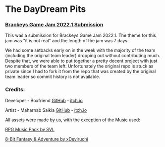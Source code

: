 # The DayDream Pits
### [Brackeys Game Jam 2022.1 Submission](https://theboxfriend.itch.io/brackeysjam2022-1)

This was a submission for Brackeys Game Jam 2022.1. The theme for this jam was "it is not real" and the length of the jam was 7 days.

We had some setbacks early on in the week with the majority of the team (including the original team leader) dropping out without contributing much. Despite that, we were able to put together a pretty decent project with just two members of the team left. Unfortunately the original repo is stuck as private since I had to fork it from the repo that was created by the original team leader so commit history is not available.

### Credits:

Developer - Boxfriend [GitHub](https://github.com/boxfriend) - [itch.io](https://theboxfriend.itch.io/)

Artist - Maharnab Saikia [GitHub](https://github.com/Maharnab-Saikia) - [itch.io](https://itch.io/profile/maharnab)

All assets were made by us, with the exception of the Music used:

[RPG Music Pack by SVL](https://svl.itch.io/rpg-music-pack-svl)

[8-Bit Fantasy & Adventure by xDeviruchi](https://xdeviruchi.itch.io/8-bit-fantasy-adventure-music-pack)
